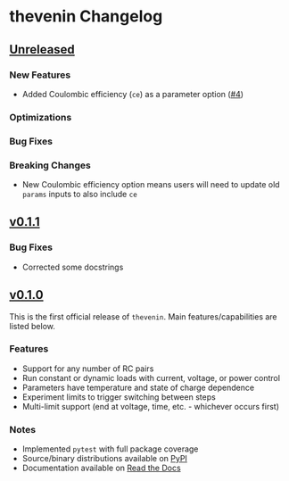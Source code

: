 # thevenin Changelog

## [Unreleased](https://github.com/NREL/thevenin)

### New Features
- Added Coulombic efficiency (`ce`) as a parameter option ([#4](https://github.com/NREL/thevenin/pull/4))

### Optimizations

### Bug Fixes

### Breaking Changes
- New Coulombic efficiency option means users will need to update old `params` inputs to also include `ce`

## [v0.1.1](https://github.com/NREL/thevenin/tree/v0.1.1)

### Bug Fixes
- Corrected some docstrings

## [v0.1.0](https://github.com/NREL/thevenin/tree/v0.1.0)
This is the first official release of `thevenin`. Main features/capabilities are listed below.

### Features
- Support for any number of RC pairs
- Run constant or dynamic loads with current, voltage, or power control
- Parameters have temperature and state of charge dependence
- Experiment limits to trigger switching between steps
- Multi-limit support (end at voltage, time, etc. - whichever occurs first)

### Notes
- Implemented `pytest` with full package coverage
- Source/binary distributions available on [PyPI](https://pypi.org/project/thevenin)
- Documentation available on [Read the Docs](https://thevenin.readthedocs.io/)

